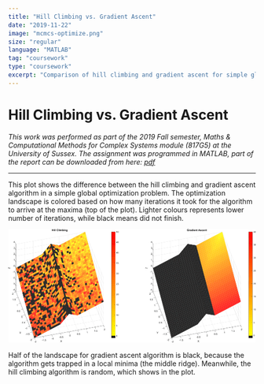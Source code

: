 ```yaml
---
title: "Hill Climbing vs. Gradient Ascent"
date: "2019-11-22"
image: "mcmcs-optimize.png"
size: "regular"
language: "MATLAB"
tag: "coursework"
type: "coursework"
excerpt: "Comparison of hill climbing and gradient ascent for simple global optimization problems."
---
```


# Hill Climbing vs. Gradient Ascent

*This work was performed as part of the 2019 Fall semester, Maths & Computational Methods for Complex Systems module (817G5) at the University of Sussex. The assignment was programmed in MATLAB, part of the report can be downloaded from here: [pdf](https://drive.google.com/uc?export=download&id=1prDRPIYDS2IHA34oJX6Y1Wm7lq0MCpCs)*

---

This plot shows the difference between the hill climbing and gradient ascent algorithm in a simple global optimization problem. The optimization landscape is colored based on how many iterations it took for the algorithm to arrive at the maxima (top of the plot).
Lighter colours represents lower number of iterations, while black means did not finish.

<img src="./mcmcs-optimize.png"
	title="Comparison between hill climbing and gradient ascent. Left is hill climbing, right is gradient ascent."
/>

Half of the landscape for gradient ascent algorithm is black, because the algorithm gets trapped in a local minima (the middle ridge). Meanwhile, the hill climbing algorithm is random, which shows in the plot.